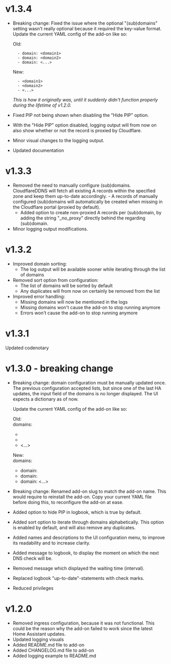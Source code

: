 # v1.3.4
- Breaking change: Fixed the issue where the optional "(sub)domains" setting wasn't really optional because it required the key-value format.
  Update the current YAML config of the add-on like so:

  Old:<br>
  ``` domains:
    - domain: <domain1>
    - domain: <domain2>
    - domain: <...>
  ```
  
  New:<br>
  ``` domains:
    - <domain1>
    - <domain2>
    - <...>
  ```

  *This is how it originally was, until it suddenly didn't function properly during the lifetime of v1.2.0.*

- Fixed PIP not being shown when disabling the "Hide PIP" option.
- With the "Hide PIP" option disabled, logging output will from now on also show whether or not the record is proxied by Cloudflare.
- Minor visual changes to the logging output.
- Updated documentation

# v1.3.3
- Removed the need to manually configure (sub)domains. CloudflareDDNS will fetch all existing A records within the specified zone and keep them up-to-date accordingly. - A records of manually configured (sub)domains will automatically be created when missing in the Cloudflare portal (proxied by default).
  - Added option to create non-proxied A records per (sub)domain, by adding the string "_no_proxy" directly behind the regarding (sub)domain.
- Minor logging output modifications.

# v1.3.2
- Improved domain sorting:
  - The log output will be available sooner while iterating through the list of domains
- Removed sort option from configuration:
  - The list of domains will be sorted by default
  - Any duplicates will from now on certainly be removed from the list
- Improved error handling:
  - Missing domains will now be mentioned in the logs
  - Missing domains won't cause the add-on to stop running anymore
  - Errors won't cause the add-on to stop running anymore

# v1.3.1
Updated codenotary

# v1.3.0 - breaking change
- Breaking change: domain configuration must be manually updated once. The previous configuration accepted lists, but since one of the last HA updates, the input field of the domains is no longer displayed.
  The UI expects a dictionary as of now.

  Update the current YAML config of the add-on like so:

  Old:<br>
  domains:
    - <domain1>
    - <domain2>
    - <...>

  New:<br>
  domains:
    - domain: <domain1>
    - domain: <domain2>
    - domain: <...>

- Breaking change: Renamed add-on slug to match the add-on name. This would require to reinstall the add-on. Copy your current YAML file before doing this, to
  reconfigure the add-on at ease.
- Added option to hide PIP in logbook, which is true by default.
- Added sort option to iterate through domains alphabetically. This option is enabled by default, and will also remove any duplicates.
- Added names and descriptions to the UI configuration menu, to improve its readability and to increase clarity.
- Added message to logbook, to display the moment on which the next DNS check will be.
- Removed message which displayed the waiting time (interval).
- Replaced logbook "up-to-date"-statements with check marks.
- Reduced privileges
  
# v1.2.0
- Removed ingress configuration, because it was not functional. This could be the reason why the add-on failed to work since the latest Home Assistant updates.
- Updated logging visuals
- Added README.md file to add-on
- Added CHANGELOG.md file to add-on
- Added logging example to README.md
